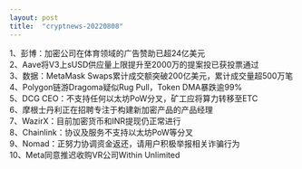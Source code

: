 ```yaml
---
layout: post
title:  "cryptnews-20220808"
---
```

1、彭博：加密公司在体育领域的广告赞助已超24亿美元  
2、Aave将V3上sUSD供应量上限提升至2000万的提案投已获投票通过  
3、数据：MetaMask Swaps累计成交额突破200亿美元，累计成交量超500万笔  
4、Polygon链游Dragoma疑似Rug Pull，Token DMA暴跌逾99%  
5、DCG CEO：不支持任何以太坊PoW分叉，矿工应将算力转移至ETC  
6、摩根士丹利正在招聘专注于构建新加密产品的产品经理  
7、WazirX：目前加密货币和INR提现仍正常进行  
8、Chainlink：协议及服务不支持以太坊PoW等分叉  
9、Nomad：正努力协调资金返还，请用户积极举报相关诈骗行为  
10、Meta同意推迟收购VR公司Within Unlimited  
